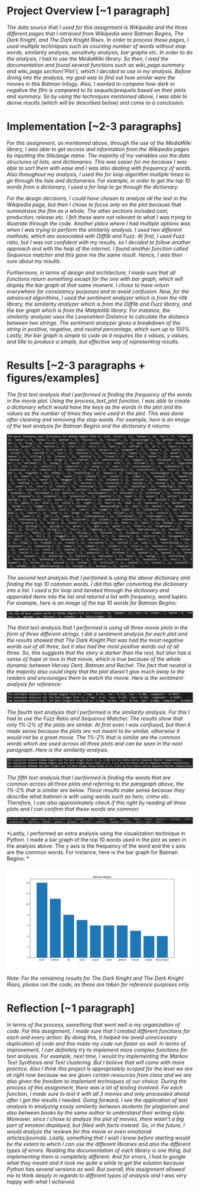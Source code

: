 
# **Project Overview [~1 paragraph]**

*The data source that I used for this assignment is Wikipedia and the three different pages that I retrieved from Wikipedia were Batman Begins, The Dark Knight, and The Dark Knight Rises. In order to process these pages, I used multiple techniques such as counting number of words without stop words, similarity analysis, sensitivity analysis, bar graphs etc. In order to do the analysis, I had to use the MediaWiki library. So then, I read the documentation and found several functions such as wiki_page.summary and wiki_page.section(‘Plot’), which I decided to use in my analysis. Before diving into the analysis, my goal was to find out how similar were the movies in this Batman trilogy. Also, I wanted to compare how dark or negative the film is compared to its sequels/prequels based on their plots and summary. So by using the techniques mentioned above, I was able to derive results (which will be described below) and come to a conclusion.*

# **Implementation [~2-3 paragraphs]** 

*For this assignment, as mentioned above, through the use of the MediaWiki library, I was able to get access and information from the Wikipedia pages by inputting the title/page name. The majority of my variables use the data structures of lists, and dictionaries. This was easier for me because I was able to sort them with ease and I was also dealing with frequency of words. Also throughout my analysis, I used the for loop algorithm multiple times to go through the lists and dictionaries. For example, in order to get the top 10 words from a dictionary, I used a for loop to go through the dictionary.*

*For the design decisions, I could have chosen to analyze all the text in the Wikipedia page, but then I chose to focus only on the plot because that summarizes the film as a whole. The other sections included cast, production, release etc. I felt these were not relevant to what I was trying to illustrate through the code. Another place where I had multiple options was when I was trying to perform the similarity analysis. I used two different methods, which are associated with Difflib and Fuzz. At first, I used Fuzz ratio, but I was not confident with my results, so I decided to follow another approach and with the help of the internet, I found another function called Sequence matcher and this gave me the same result. Hence, I was then sure about my results.*

*Furthermore, in terms of design and architecture, I made sure that all functions return something except for the one with bar graph, which will display the bar graph at that same moment. I chose to have return everywhere for consistency purposes and to avoid confusion. Now, for the advanced algorithms, I used the sentiment analyzer which is from the nltk library, the similarity analyzer which is from the Difflib and Fuzz library, and the bar graph which is from the Matplotlib library. For instance, the similarity analyzer uses the Levenshtein Distance to calculate the distance between two strings. The sentiment analyzer gives a breakdown of the string in positive, negative, and neutral percentage, which sum up to 100%. Lastly, the bar graph is simple to code as it requires the x values, y values, and title to produce a simple, but effective way of representing results.*

# **Results [~2-3 paragraphs + figures/examples]** 

*The first text analysis that I performed is finding the frequency of the words in the movie plot. Using the process_text_plot function, I was able to create a dictionary which would have the keys as the words in the plot and the values as the number of times they were used in the plot. This was done after cleaning and removing the stop words. For example, here is an image of the text analysis for Batman Begins and the dictionary it returns:*

![](images/Batman%20Begins%20Word%20Dictionary.png)

*The second text analysis that I perfomed is using the above dictionary and finding the top 10 common words. I did this after converting the dictionary into a list. I used a for loop and iterated through the dicitonary and appended items into the list and returnd a list with frequency, word tuples. For example, here is an image of the top 10 words for Batman Begins:*

![](images/Batman%20Begins%20Top%2010%20Words.png)

*The third text analysis that I performed is using all three movie plots in the form of three different strings. I did a sentiment analysis for each plot and the results showed that The Dark Knight Plot was had the most negative words out of all three, but it also had the most positive words out of all three. So, this suggests that the story is darker than the rest, but also has a sense of hope or love in that movie, which is true because of the whole dynamic between Harvey Dent, Batman and Rachel. The fact that neutral is the majority also could imply that the plot doesn't give much away to the readers and encourages them to watch the movie. Here is the sentiment analysis for reference:*

![](images/Sentiment%20Analysis.png)

*The fourth text analysis that I performed is the similarity analysis. For this I had to use the Fuzz Ratio and Sequence Matcher. The results show that only 1%-2% of the plots are similar. At first even I was confused, but then it made sense because the plots are not meant to be similar, otherwise it would not be a great movie. The 1%-2% that is similar are the common words which are used across all three plots and can be seen in the next paragraph. Here is the similarity analysis.*

![](images/Similarity%20Analysis.png)

*The fifth text analysis that I performed is finding the words that are common across all three plots and referring to the paragraph above, the 1%-2% that is similar are below. These results make sense because they describe what batman is with using words such as hero, crime etc. Therefore, I can also approximately check if this right by reading all three plots and I can confirm that these words are common:*

![](images/Common%20words%20in%20three%20plots.png)

*Lastly, I performed an extra analysis using the visualization technique in Python. I made a bar graph of the top 10 words used in the plot as seen in the analysis above. The y axis is the frequency of the word and the x axis are the common words. For instance, here is the bar graph for Batman Begins: *

![](images/Batman%20Begins%20Bar%20Graph.png)

*Note: For the remaining results for The Dark Knight and The Dark Knight Rises, please run the code, as these are taken for reference purposes only.*

# **Reflection [~1 paragraph]**

*In terms of the process, something that went well is my organization of code. For this assignment, I made sure that I created different functions for each and every action. By doing this, it helped me avoid unnecessary duplication of code and this made my code run faster as well. In terms of improvement, I can definitely try to implement more complex functions for text analysis. For example, next time, I would try implementing the Markov Text Synthesis and Text clustering. But I believe that will come with more practice. Also I think this project is appropriately scoped for the level we are at right now because we are given certain resources from class and we are also given the freedom to implement techniques of our choice. During the process of this assignment, there was a lot of testing involved. For each function, I made sure to test it with all 3 movies and only proceeded ahead after I got the results I needed. Going forward, I see the application of text analysis in analyzing essay similarity between students for plagiarism and also between books by the same author to understand their writing style. Moreover, since I chose to analyze the plot of movies, there wasn’t a big part of emotion displayed, but filled with facts instead. So, in the future, I would analyze the reviews for this movie or even emotional articles/journals. Lastly, something that I wish I knew before starting would be the extent to which I can use the different libraries and also the different types of errors. Reading the documentation of each library is one thing, but implementing them is completely different. And for errors, I had to google what they meant and it took me quite a while to get the solution because Python has several versions as well. But overall, this assignment allowed me to think deeply in regards to different types of analysis and I was very happy with what I achieved.*
